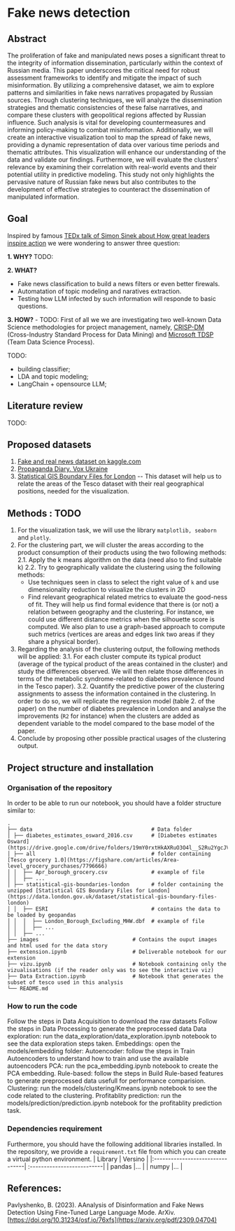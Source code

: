 Fake news detection 
======

## Abstract
The proliferation of fake and manipulated news poses a significant threat to the integrity of information dissemination, particularly within the context of Russian media. This paper underscores the critical need for robust assessment frameworks to identify and mitigate the impact of such misinformation. By utilizing a comprehensive dataset, we aim to explore patterns and similarities in fake news narratives propagated by Russian sources. Through clustering techniques, we will analyze the dissemination strategies and thematic consistencies of these false narratives, and compare these clusters with geopolitical regions affected by Russian influence. Such analysis is vital for developing countermeasures and informing policy-making to combat misinformation. Additionally, we will create an interactive visualization tool to map the spread of fake news, providing a dynamic representation of data over various time periods and thematic attributes. This visualization will enhance our understanding of the data and validate our findings. Furthermore, we will evaluate the clusters' relevance by examining their correlation with real-world events and their potential utility in predictive modeling. This study not only highlights the pervasive nature of Russian fake news but also contributes to the development of effective strategies to counteract the dissemination of manipulated information.


## Goal
Inspired by famous [TEDx talk of Simon Sinek about How great leaders inspire action](https://www.ted.com/talks/simon_sinek_how_great_leaders_inspire_action?language=en) we were wondering to answer three question: 

**1. WHY?** 
TODO: 

**2. WHAT?** 
- Fake news classification to build a news filters or even better firewals.
- Automatation of topic modeling and naratives extraction.
- Testing how LLM infected by such information will responde to basic questions.


**3. HOW?**  - TODO:
First of all we we are investigating two well-known Data Science methodologies for project management, namely, [CRISP-DM](https://ml-ops.org/content/crisp-ml) (Cross-Industry Standard Process for Data Mining) and [Microsoft TDSP](https://deeperinsights.com/ai-blog/how-to-run-a-data-science-team) (Team Data Science Process).

TODO: 
- building classifier;
- LDA and topic modeling;
- LangChain + opensource LLM;


## Literature review
TODO:



## Proposed datasets
1. [Fake and real news dataset on kaggle.com](https://www.kaggle.com/datasets/clmentbisaillon/fake-and-real-news-dataset.)
2. [ Propaganda Diary. Vox Ukraine](https://russiandisinfo.voxukraine.org/en/narratives)
3. [Statistical GIS Boundary Files for London](https://data.london.gov.uk/dataset/statistical-gis-boundary-files-london) -- This dataset will help us to relate the areas of the Tesco dataset with their real geographical positions, needed for the visualization.



## Methods : TODO

1. For the visualization task, we will use the library ```matplotlib, seaborn``` and ```plotly```. 
2. For the clustering part, we will cluster the areas according to the product consumption of their products using the two following methods:
  2.1. Apply the k means algorithm on the data (need also to find suitable k)
  2.2. Try to geographically validate the clustering using the following methods:
    * Use techniques seen in class to select the right value of ```k``` and  use dimensionality reduction to visualize the clusters in 2D
    * Find relevant geographical related metrics to evaluate the good-ness of fit. They will help us find formal evidence that there is (or not) a relation between geography and the clustering. For instance, we could use different distance metrics when the silhouette score is computed. We also plan to use a graph-based approach to compute such metrics (vertices are areas and edges link two areas if they share a physical border). 
3. Regarding the analysis of the clustering output, the following methods will be applied:
  3.1. For each cluster compute its typical product (average of the typical product of the areas contained in the cluster) and study the differences observed. We will then relate those differences in terms of the metabolic syndrome-related to diabetes prevalence (found in the Tesco paper).
  3.2. Quantify the predictive power of the clustering assignments to assess the information contained in the clustering. In order to do so, we will replicate the regression model (table 2. of the paper) on the number of diabetes prevalence in London and analyse the improvements (```R2``` for instance) when the clusters are added as dependent variable to the model compared to the base model of the paper. 
4. Conclude by proposing other possible practical usages of the clustering output.


## Project structure and installation
### Organisation of the repository
In order to be able to run our notebook, you should have a folder structure similar to:

    .
    ├── data                                      # Data folder
    │ ├── diabetes_estimates_osward_2016.csv      # [Diabetes estimates Osward](https://drive.google.com/drive/folders/19mY0rxtHkAXRuO3O4l__S2Ru2YgcJVIA)
    │ ├── all                                     # folder containing [Tesco grocery 1.0](https://figshare.com/articles/Area-level_grocery_purchases/7796666)
    │ │  ├── Apr_borough_grocery.csv              # example of file
    │ │  ├── ...
    │ ├── statistical-gis-boundaries-london       # folder containing the unzipped [Statistical GIS Boundary Files for London](https://data.london.gov.uk/dataset/statistical-gis-boundary-files-london) 
    │ │  ├── ESRI                                 # contains the data to be loaded by geopandas
    │ │  │  ├── London_Borough_Excluding_MHW.dbf  # example of file
    │ │  │  ├── ...
    │ │  ├── ...
    ├── images                              # Contains the ouput images and html used for the data story
    ├── extension.ipynb                     # Deliverable notebook for our extension
    ├── vizu.ipynb                          # Notebook containing only the vizualisations (if the reader only was to see the interactive viz)
    ├── Data Extraction.ipynb               # Notebook that generates the subset of tesco used in this analysis
    └── README.md               
    

### How to run the code
Follow the steps in Data Acquisition to download the raw datasets
Follow the steps in Data Processing to generate the preprocessed data
Data exploration: run the data_exploration/data_exploration.ipynb notebook to see the data exploration steps taken.
Embeddings: open the models/embedding folder:
Autoencoder: follow the steps in Train Autoencoders to understand how to train and use the available autoencoders
PCA: run the pca_embedding.ipynb notebook to create the PCA embedding.
Rule-based: follow the steps in Build Rule-based features to generate preprocessed data usefull for performance comparision.
Clustering: run the models/clustering/Kmeans.ipynb notebook to see the code related to the clustering.
Profitablity prediction: run the models/prediction/prediction.ipynb notebook for the profitablity prediction task.

### Dependencies requirement

Furthermore, you should have the following additional libraries installed. In the repository, we provide a `requirement.txt` file from which you can create a virtual python environment.
| Library                         | Versino                    |
|:--------------------------------| :--------------------------|
| pandas                          |...                         |
| numpy                           |...                         |


## References:
Pavlyshenko, B. (2023). AAnalysis of Disinformation and Fake News Detection Using Fine-Tuned Large Language Mode. ArXiv. [https://doi.org/10.31234/osf.io/76xfs](https://arxiv.org/pdf/2309.04704)
